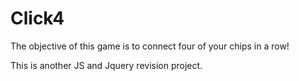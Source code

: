 # Click4
The objective of this game is to connect four of your chips in a row!

This is another JS and Jquery revision project.

